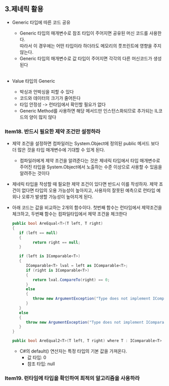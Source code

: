 ## 3.제네릭 활용
- Generic 타입에 따른 코드 공유
   - Generic 타입의 매개변수로 참조 타입이 주어지면 공유된 머신 코드를 사용한다.<br>
   따라서 이 경우에는 어떤 타입이라 하더라도 메모리의 풋프린트에 영향을 주지 않는다. 
   - Generic 타입의 매개변수로 값 타입이 주어지면 각각의 다른 머신코드가 생성된다
   <br><br>

- Value 타입의 Generic 
   - 박싱과 언박싱을 피할 수 있다
   - 코드와 데이터의 크기가 줄어든다
   - 타입 안정성 -> 런타임에서 확인할 필요가 없다
   - Generic Method를 사용하면 해당 메서드만 인스턴스화되므로 추가되는 IL코드의 양이 많지 않다
   

### Item18. 반드시 필요한 제약 조건만 설정하라
- 제약 조건을 설정하면 컴파일러는 System.Object에 정의된 public 메서드 보다 더 많은 것을 타입 매개변수에 기대할 수 있게 된다. 
   - 컴파일러에게 제약 조건을 알려준다는 것은 제네릭 타입에서 타입 매개변수로 주어진 타입을 System.Object에서 노출하는 수준 이상으로 사용할 수 있음을 알려주는 것이다
- 제네릭 타입을 작성할 때 필요한 제약 조건이 있다면 반드시 이를 작성하자. 제약 조건이 없다면 타입의 오용 가능성이 높아지고, 사용자의 잘못된 예측으로 런타입 예외나 오류가 발생할 가능성이 높아지게 된다. 
- 아래 코드는 값을 비교하는 2개의 함수이다. 첫번째 함수는 런타임에서 제약조건을 체크하고, 두번째 함수는 컴파일타입에서 제약 조건을 체크한다
   ```csharp
   public bool AreEqual<T>(T left, T right)
   {
      if (left == null)
      {
            return right == null;
      }

      if (left is IComparable<T>)
      {
         IComparable<T> lval = left as IComparable<T>;
         if (right is IComparable<T>)
         {
            return lval.CompareTo(right) == 0;
         }
         else
         {
            throw new ArgumentException("Type does not implement IComparable<T>", nameof(right));
         }
      }
      else
      {
         throw new ArgumentException("Type does not implement IComparable<T>", nameof(left));
      }
   }

   public bool AreEqual2<T>(T left, T right) where T : IComparable<T> => left.CompareTo(right) == 0;
   ```

   - C#의 default() 연산자는 특정 타입의 기본 값을 가져온다. 
      - 값 타입: 0
      - 참조 타입: null


### Item19. 런타임에 타입을 확인하여 최적의 알고리즘을 사용하라
